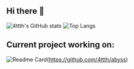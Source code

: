 ## Hi there 👋
![4ttth's GitHub stats](https://github-readme-stats.vercel.app/api?username=4ttth&show_icons=true&theme=synthwave)
![Top Langs](https://github-readme-stats.vercel.app/api/top-langs/?username=anuraghazra&layout=compact&theme=synthwave)
## Current project working on:
![Readme Card](https://github-readme-stats.vercel.app/api/pin/?username=4ttth&repo=abyss&theme=synthwave)(https://github.com/4ttth/abyss)

<!--
**4ttth/4ttth** is a ✨ _special_ ✨ repository because its `README.md` (this file) appears on your GitHub profile.

Here are some ideas to get you started:

- 🔭 I’m currently working on ...
- 🌱 I’m currently learning ...
- 👯 I’m looking to collaborate on ...
- 🤔 I’m looking for help with ...
- 💬 Ask me about ...
- 📫 How to reach me: ...
- 😄 Pronouns: ...
- ⚡ Fun fact: ...
-->
